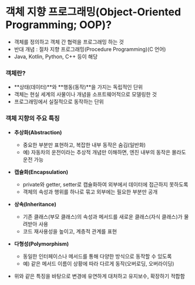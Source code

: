 # 객체 지향 프로그래밍(Object-Oriented Programming; OOP)?
- 객체를 정의하고 객체 간 협력을 프로그래밍 하는 것
- 반대 개념 : 절차 지향 프로그래밍(Procedure Programming)(C 언어)
- Java, Kotlin, Python, C++ 등이 해당

### 객체란?
- **상태(데이터)**와 **행동(동작)**을 가지는 독립적인 단위
- 객체는 현실 세계의 사물이나 개념을 소프트웨어적으로 모델링한 것
- 프로그래밍에서 실질적으로 동작하는 단위

### 객체 지향의 주요 특징
- **추상화(Abstraction)**
    - 중요한 부분만 표현하고, 복잡한 내부 동작은 숨김(일반화)
    - 예) 자동차의 운전이라는 추상적 개념만 이해하면, 엔진 내부의 동작은 몰라도 운전 가능
- **캡슐화(Encapsulation)**
    - private와 getter, setter로 캡슐화하여 외부에서 데이터에 접근하지 못하도록
    - 객체의 속성과 행위를 하나로 묶고 외부에는 필요한 부분만 공개
- **상속(Inheritance)**
    - 기존 클래스(부모 클래스)의 속성과 메서드를 새로운 클래스(자식 클래스)가 물려받아 사용
    - 코드 재사용성을 높이고, 계층적 관계를 표현
- **다형성(Polymorphism)**
    - 동일한 인터페이스나 메서드를 통해 다양한 방식으로 동작할 수 있도록
    - 예) 같은 메서드 이름이 상황에 따라 다르게 동작(오버로딩, 오버라이딩)

- 위와 같은 특징을 바탕으로 변경에 유연하게 대처하고 유지보수, 확장하기 적합함
